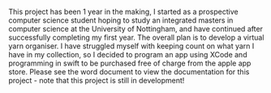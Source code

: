 This project has been 1 year in the making, I started as a prospective computer science student hoping to study an integrated masters in computer science at the University of Nottingham, and have continued after successfully completing my first year. The overall plan is to develop a virtual yarn organiser. I have struggled myself with keeping count on what yarn I have in my collection, so I decided to program an app using XCode and programming in swift to be purchased free of charge from the apple app store. Please see the word document to view the documentation for this project - note that this project is still in development!

